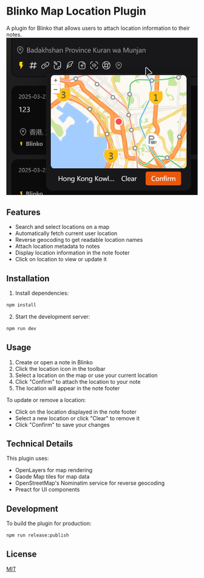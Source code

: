 # Blinko Map Location Plugin

A plugin for Blinko that allows users to attach location information to their notes.
![image](./home.png)


## Features

- Search and select locations on a map
- Automatically fetch current user location
- Reverse geocoding to get readable location names
- Attach location metadata to notes
- Display location information in the note footer
- Click on location to view or update it

## Installation

1. Install dependencies:
```bash
npm install
```

2. Start the development server:
```bash
npm run dev
```

## Usage

1. Create or open a note in Blinko
2. Click the location icon in the toolbar
3. Select a location on the map or use your current location
4. Click "Confirm" to attach the location to your note
5. The location will appear in the note footer

To update or remove a location:
- Click on the location displayed in the note footer
- Select a new location or click "Clear" to remove it
- Click "Confirm" to save your changes

## Technical Details

This plugin uses:
- OpenLayers for map rendering
- Gaode Map tiles for map data
- OpenStreetMap's Nominatim service for reverse geocoding
- Preact for UI components

## Development

To build the plugin for production:
```bash
npm run release:publish
```

## License

[MIT](LICENSE)

